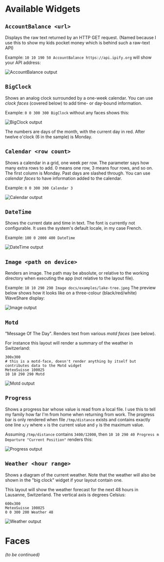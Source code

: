 # Available Widgets

## `AccountBalance <url>`

Displays the raw text returned by an HTTP GET request. (Named because I use this to show my kids pocket money which is behind such a raw-text API)

Example: `10 10 190 50 AccountBalance https://api.ipify.org` will show your API address:

![AccountBalance output](account-balance.png)

## `BigClock`
Shows an analog clock surrounded by a one-week calendar. You can use *clock faces* (covered below) to add time- or day-bound information.

Example: `0 0 300 300 BigClock` without any faces shows this:

![BigClock output](big-clock.png)

The numbers are days of the month, with the current day in red. After twelve o'clock (6 in the sample) is Monday.

## `Calendar <row count>`
Shows a calendar in a grid, one week per row. The parameter says how many extra rows to add. 0 means one row, 3 means four rows, and so on.
The first column is Monday. Past days are slashed through. You can use *calendar faces* to have information added to the calendar.

Example: `0 0 300 300 Calendar 3`

![Calendar output](calendar.png)

## `DateTime`
Shows the current date and time in text. The font is currently not configurable.
It uses the system's default locale, in my case French.

Example: `100 0 2000 400 DateTime`

![DateTime output](date-time.png)

## `Image <path on device>`
Renders an image. The path may be absolute, or relative to the working directory
when executing the app (not relative to the layout file).

Example: `10 10 290 290 Image docs/examples/lake-tree.jpeg` The preview below shows how it looks like
on a three-colour (black/red/white) WaveShare display:

![Image output](image.png)

## `Motd`
"Message Of The Day". Renders text from various *motd faces* (see below).

For instance this layout will render a summary of the weather in Switzerland:

```
300x300
# this is a motd-face, doesn't render anything by itself but contributes data to the Motd widget
MeteoSuisse 100025
10 10 290 290 Motd
```

![Motd output](motd.png)

## `Progress`
Shows a progress bar whose value is read from a local file. I use this to tell my family how far I'm from home when returning from work.
The progress bar is only rendered when file `/tmp/distance` exists and contains exactly one line `x/y` where `x`
is the current value and `y` is the maximum value.

Assuming `/tmp/distance` contains `3400/12000`, then `10 10 290 40 Progress m Departure "Current Position"` renders this:

![Progress output](progress.png)

## `Weather <hour range>`
Shows a diagram of the current weather.
Note that the weather will also be shown in the "big clock" widget if your layout contain one.

This layout will show the weather forecast for the next 48 hours in Lausanne, Switzerland. The vertical axis is degrees Celsius:

```
600x300
MeteoSuisse 100025
0 0 300 200 Weather 48
```

![Weather output](weather.png)

# Faces

*(to be continued)*